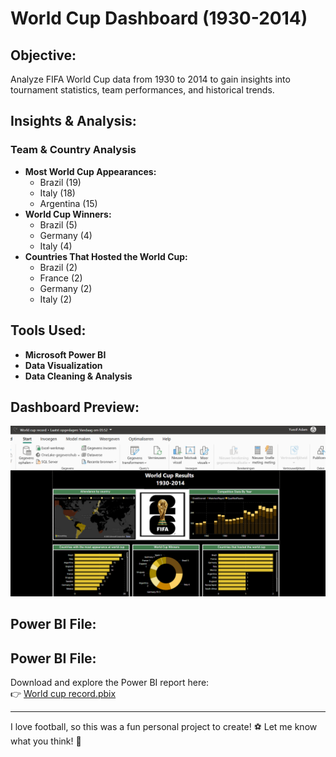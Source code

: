 # World Cup Dashboard (1930-2014)

## Objective:  
Analyze FIFA World Cup data from 1930 to 2014 to gain insights into tournament statistics, team performances, and historical trends.

## Insights & Analysis:

### **Team & Country Analysis**  
- **Most World Cup Appearances:**  
  - Brazil (19)  
  - Italy (18)  
  - Argentina (15)  
- **World Cup Winners:**  
  - Brazil (5)  
  - Germany (4)  
  - Italy (4)  
- **Countries That Hosted the World Cup:**  
  - Brazil (2)  
  - France (2)  
  - Germany (2)  
  - Italy (2)  

## Tools Used:
- **Microsoft Power BI**  
- **Data Visualization**  
- **Data Cleaning & Analysis**  

## Dashboard Preview:
![World Cup Dashboard](https://github.com/YussifAdam1/WorldCup/blob/main/worldcup.png)


## Power BI File:
## Power BI File:
Download and explore the Power BI report here:  
👉 [World cup record.pbix](https://github.com/YussifAdam1/WorldCup/raw/main/World%20cup%20record.pbix)


---
I love football, so this was a fun personal project to create! ⚽ Let me know what you think! 🚀  
